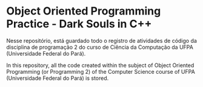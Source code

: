 # Object Oriented Programming Practice - Dark Souls in C++
Nesse repositório, está guardado todo o registro de atividades de código da disciplina de programação 2 do curso de Ciência da Computação da UFPA (Universidade Federal do Pará).

In this  repository, all the code created within the subject of Object Oriented Programming (or Programming 2) of the Computer Science course of UFPA (Universidade Federal do Pará) is stored.
